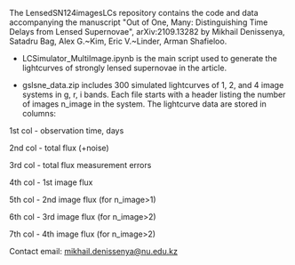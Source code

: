 The LensedSN124imagesLCs repository contains the code and data accompanying the manuscript 
"Out of One, Many: Distinguishing Time Delays from Lensed Supernovae", arXiv:2109.13282 
by Mikhail Denissenya, Satadru Bag, Alex G.~Kim, Eric V.~Linder, Arman Shafieloo.


* LCSimulator_MultiImage.ipynb is the main script used to generate the lightcurves of strongly lensed supernovae in the article.


* gslsne_data.zip includes 300  simulated  lightcurves  of  1, 2, and 4  image  systems in g, r, i bands.
Each file starts with a header listing the number of images n_image in the system. The lightcurve data are stored in columns:


1st col - observation time, days

2nd col - total flux (+noise)


3rd col - total flux measurement errors


4th col - 1st image flux


5th col - 2nd image flux (for n_image>1)


6th col - 3rd image flux (for n_image>2)


7th col - 4th image flux (for n_image>2)



Contact email: mikhail.denissenya@nu.edu.kz


